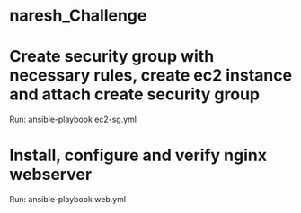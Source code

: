 # naresh_Challenge
# Create security group with necessary rules, create ec2 instance and attach create security group
Run: ansible-playbook ec2-sg.yml

# Install, configure and verify nginx webserver 
Run: ansible-playbook web.yml

